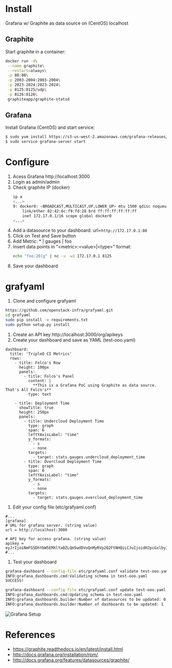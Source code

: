 # Install 
Grafana w/ Graphite as data source on (CentOS) localhost 

## Graphite 

Start graphite in a container:

```sh
docker run -d\
 --name graphite\
 --restart=always\
 -p 80:80\
 -p 2003-2004:2003-2004\
 -p 2023-2024:2023-2024\
 -p 8125:8125/udp\
 -p 8126:8126\
 graphiteapp/graphite-statsd
```
## Grafana

Install Grafana (CentOS) and start service:

```sh
$ sudo yum install https://s3-us-west-2.amazonaws.com/grafana-releases/release/grafana-4.6.3-1.x86_64.rpm
$ sudo service grafana-server start
```

# Configure
1. Acess Grafana http://localhost:3000
1. Login as admin/admin
1. Check graphite IP (docker)
    ```sh
    ip a
    <...>
    9: docker0: <BROADCAST,MULTICAST,UP,LOWER_UP> mtu 1500 qdisc noqueue state UP group default 
        link/ether 02:42:6c:f9:fd:28 brd ff:ff:ff:ff:ff:ff
        inet 172.17.0.1/16 scope global docker0
    <...>
    ```
1. Add a datasource to your dashboard: url=``http://172.17.0.1:80``
1. Click on Test and Save button
1. Add Metric: * | gauges | foo 
1. Insert data points in "\<metric\>:\<value\>|\<type\>" format: 
    ```sh
    echo "foo:20|g" | nc -u -w1 172.17.0.1 8125
    ```
1. Save your dashboard

# grafyaml
1. Clone and configure grafyaml
```sh
https://github.com/openstack-infra/grafyaml.git
cd grafyaml
sudo pip install -e requirements.txt
sudo python setup.py install
```
1. Create an API key
http://localhost:3000/org/apikeys
1. Create your dashboard and save as YAML (test-ooo.yaml)
```
dashboard:
  title: 'TripleO CI Metrics'
  rows:
    - title: Folco's Row
      height: 100px
      panels:
        - title: Folco's Panel
          content: |
            **This is a Grafana PoC using Graphite as data source. That's All Folco's**
          type: text

    - title: Deployment Time
      showTitle: true
      height: 250px
      panels:
        - title: Undercloud Deployment Time
          type: graph
          span: 6
          leftYAxisLabel: "time"
          y_formats:
            - s
            - none
          targets:
            - target: stats.gauges.undercloud_deployment_time
        - title: Overcloud Deployment Time
          type: graph
          span: 6
          leftYAxisLabel: "time"
          y_formats:
            - s
            - none
          targets:
            - target: stats.gauges.overcloud_deployment_time
```
1. Edit your config file (etc/grafyaml.conf)
```
#...
[grafana]
# URL for grafana server. (string value)
url = http://localhost:3000

# API key for access grafana. (string value)
apikey = eyJrIjoiNmFGSDhYbW5EMXlYa0ZLQm5wdDVoQnMyRVp2Q2FtNHQiLCJuIjoidHJpcGxlbyIsImlkIjoxfQ==
#...
```
1. Test your dashboard
```sh
grafana-dashboard --config-file etc/grafyaml.conf validate test-ooo.yaml
INFO:grafana_dashboards.cmd:Validating schema in test-ooo.yaml
SUCCESS!

grafana-dashboard --config-file etc/grafyaml.conf update test-ooo.yaml
INFO:grafana_dashboards.cmd:Updating schema in test-ooo.yaml
INFO:grafana_dashboards.builder:Number of datasources to be updated: 0
INFO:grafana_dashboards.builder:Number of dashboards to be updated: 1
```
![Grafana Setup](/grafana-poc.png)

# References
* https://graphite.readthedocs.io/en/latest/install.html
* http://docs.grafana.org/installation/rpm/
* http://docs.grafana.org/features/datasources/graphite/
